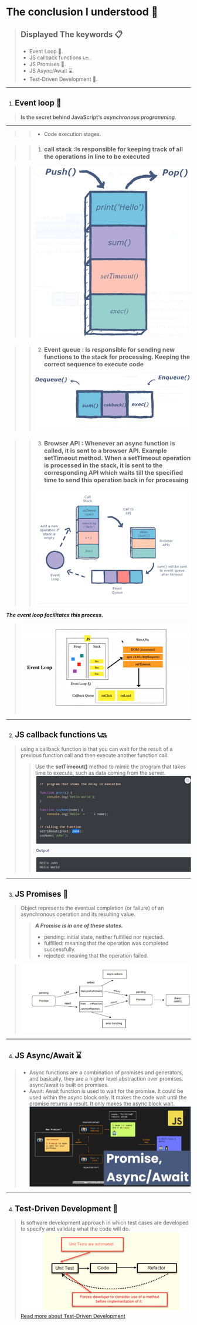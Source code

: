 # The conclusion I understood 🧐

>##  Displayed The keywords 📋
>
>* Event Loop 🔁.
>* JS callback functions 📞🔙.
>* JS Promises 🤝.
>* JS Async/Await ⌛.
>* Test-Driven Development 🧪.
>
----

1) ## Event loop 🔁

> **Is the secret behind JavaScript’s *asynchronous programming***.
>>
----
>>
>> * Code execution stages.

>> 1) ### **call stack** :Is responsible for keeping track of all the operations in line to be executed

>>![call stack](./image/callStack.png)

>> 2) ### **Event queue** : Is responsible for sending new functions to the stack for processing. Keeping the correct sequence to execute code
>>
>>![call stack](./image/queue.png)

>> 3) ### **Browser API** : Whenever an async function is called, it is sent to a browser API. Example setTimeout method. When a setTimeout operation is processed in the stack, it is sent to the corresponding API which waits till the specified time to send this operation back in for processing
>>
>>![call stack](./image/moredetails.png)

 ***The event loop facilitates this process.***
>![Event Loop](./image/eventloop.gif)

----

2) ## JS callback functions 📞🔙

 > using a callback function is that you can wait for the result of a previous function call and then execute another function call.
 >>Use the **setTimeout()** method to mimic the program that takes time to execute, such as data coming from the server.
 >![callback function](./image/callbackfun.png)
 ----

3) ## JS Promises 🤝

 > Object represents the eventual completion (or failure) of an asynchronous operation and its resulting value.
 >> ***A Promise is in one of these states.***
 >>
 >> * pending: initial state, neither fulfilled nor rejected.
>>* fulfilled: meaning that the operation was completed successfully.
>>* rejected: meaning that the operation failed.

 >![promis](./image/promis.png)
 ----

4) ## JS Async/Await ⌛

 > * Async functions are a combination of promises and generators, and basically, they are a higher level abstraction over promises. async/await is built on promises.
 > * Await: Await function is used to wait for the promise. It could be used within the async block only. It makes the code wait until the promise returns a result. It only makes the async block wait.
  >![Async/Await](./image/asyncAwait.png)
  >
  -----

4) ## Test-Driven Development 🧪
 > Is software development approach in which test cases are developed to specify and validate what the code will do.
 >![Test-Driven Development ](./image/Tdd.png)
 [Read more about Test-Driven Development](https://www.guru99.com/test-driven-development.html)

